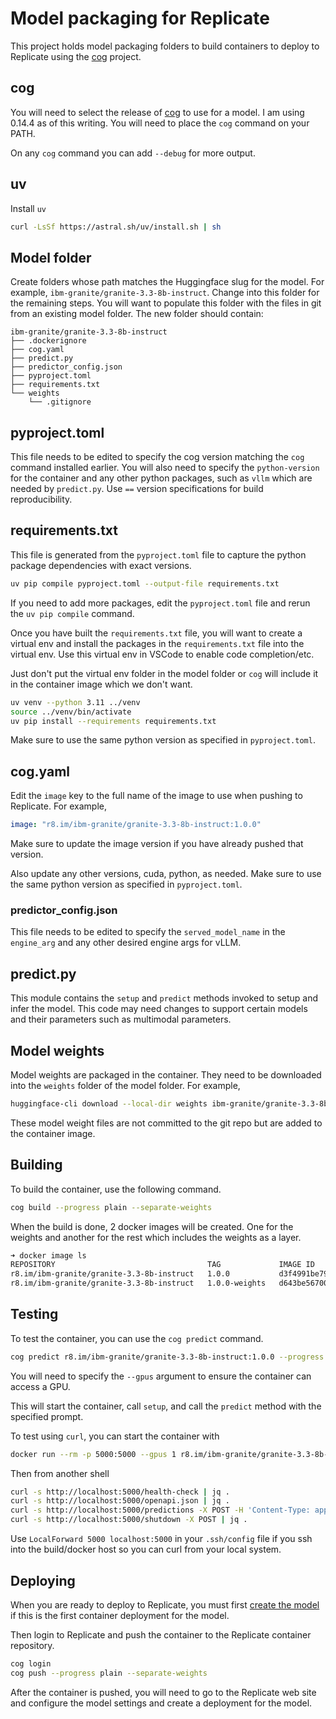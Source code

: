 # Model packaging for Replicate

This project holds model packaging folders to build containers to deploy to Replicate using the [cog](https://github.com/replicate/cog) project.

## cog

You will need to select the release of [cog](https://github.com/replicate/cog/releases) to use for a model.
I am using 0.14.4 as of this writing.
You will need to place the `cog` command on your PATH.

On any `cog` command you can add `--debug` for more output.

## uv

Install `uv`

```sh
curl -LsSf https://astral.sh/uv/install.sh | sh
```

## Model folder

Create folders whose path matches the Huggingface slug for the model.
For example, `ibm-granite/granite-3.3-8b-instruct`.
Change into this folder for the remaining steps.
You will want to populate this folder with the files in git from an existing model folder.
The new folder should contain:

```text
ibm-granite/granite-3.3-8b-instruct
├── .dockerignore
├── cog.yaml
├── predict.py
├── predictor_config.json
├── pyproject.toml
├── requirements.txt
└── weights
    └── .gitignore
```

## pyproject.toml

This file needs to be edited to specify the cog version matching the `cog` command installed earlier.
You will also need to specify the `python-version` for the container and any other python packages, such as `vllm` which are needed by `predict.py`.
Use `==` version specifications for build reproducibility.

## requirements.txt

This file is generated from the `pyproject.toml` file to capture the python package dependencies with exact versions.

```sh
uv pip compile pyproject.toml --output-file requirements.txt
```

If you need to add more packages, edit the `pyproject.toml` file and rerun the `uv pip compile` command.

Once you have built the `requirements.txt` file, you will want to create a virtual env and install the packages in the `requirements.txt` file into the virtual env. Use this virtual env in VSCode to enable code completion/etc.

Just don't put the virtual env folder in the model folder or `cog` will include it in the container image which we don't want.

```sh
uv venv --python 3.11 ../venv
source ../venv/bin/activate
uv pip install --requirements requirements.txt
```

Make sure to use the same python version as specified in `pyproject.toml`.

## cog.yaml

Edit the `image` key to the full name of the image to use when pushing to Replicate.
For example,

```yaml
image: "r8.im/ibm-granite/granite-3.3-8b-instruct:1.0.0"
```

Make sure to update the image version if you have already pushed that version.

Also update any other versions, cuda, python, as needed.
Make sure to use the same python version as specified in `pyproject.toml`.

### predictor_config.json

This file needs to be edited to specify the `served_model_name` in the `engine_arg` and any other desired engine args for vLLM.

## predict.py

This module contains the `setup` and `predict` methods invoked to setup and infer the model.
This code may need changes to support certain models and their parameters such as multimodal parameters.

## Model weights

Model weights are packaged in the container.
They need to be downloaded into the `weights` folder of the model folder.
For example,

```sh
huggingface-cli download --local-dir weights ibm-granite/granite-3.3-8b-instruct
```

These model weight files are not committed to the git repo but are added to the container image.

## Building

To build the container, use the following command.

```sh
cog build --progress plain --separate-weights
```

When the build is done, 2 docker images will be created.
One for the weights and another for the rest which includes the weights as a layer.

```sh
➜ docker image ls
REPOSITORY                                  TAG             IMAGE ID       CREATED       SIZE
r8.im/ibm-granite/granite-3.3-8b-instruct   1.0.0           d3f4991be79d   3 hours ago   34.2GB
r8.im/ibm-granite/granite-3.3-8b-instruct   1.0.0-weights   d643be567003   3 hours ago   16.3GB
```

## Testing

To test the container, you can use the `cog predict` command.

```sh
cog predict r8.im/ibm-granite/granite-3.3-8b-instruct:1.0.0 --progress plain --gpus 1 -i "prompt=What is your name?"
```

You will need to specify the `--gpus` argument to ensure the container can access a GPU.

This will start the container, call `setup`, and call the `predict` method with the specified prompt.

To test using `curl`, you can start the container with

```sh
docker run --rm -p 5000:5000 --gpus 1 r8.im/ibm-granite/granite-3.3-8b-instruct:1.0.0
```

Then from another shell

```sh
curl -s http://localhost:5000/health-check | jq .
curl -s http://localhost:5000/openapi.json | jq .
curl -s http://localhost:5000/predictions -X POST -H 'Content-Type: application/json' -d '{"input": {"prompt": "Who is the all-time winner of the Masters Golf Tournament?"}}' | jq '.output | join("")'
curl -s http://localhost:5000/shutdown -X POST | jq .
```

Use `LocalForward 5000 localhost:5000` in your `.ssh/config` file if you ssh into the build/docker host so you can curl from your local system.

## Deploying

When you are ready to deploy to Replicate, you must first [create the model](https://replicate.com/create) if this is the first container deployment for the model.

Then login to Replicate and push the container to the Replicate container repository.

```sh
cog login
cog push --progress plain --separate-weights
```

After the container is pushed, you will need to go to the Replicate web site and configure the model settings and create a deployment for the model.
